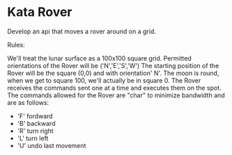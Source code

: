 # Kata Rover

Develop an api that moves a rover around on a grid.

Rules:

We'll treat the lunar surface as a 100x100 square grid.
Permitted orientations of the Rover will be ('N','E','S','W')
The starting position of the Rover will be the square (0,0) and with orientation' N'.
The moon is round, when we get to square 100, we'll actually be in square 0.
The Rover receives the commands sent one at a time and executes them on the spot.
The commands allowed for the Rover are "char" to minimize bandwidth and are as follows:

- 'F' fordward
- 'B' backward
- 'R' turn right
- 'L' turn left
- 'U' undo last movement